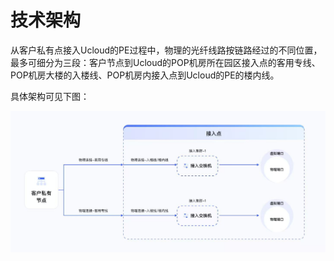 # 技术架构

从客户私有点接入Ucloud的PE过程中，物理的光纤线路按链路经过的不同位置，最多可细分为三段：客户节点到Ucloud的POP机房所在园区接入点的客用专线、POP机房大楼的入楼线、POP机房内接入点到Ucloud的PE的楼内线。

具体架构可见下图：

![jiagou](/images/jiagou.jpg)














